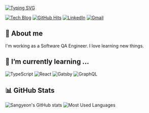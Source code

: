 [![Typing SVG](https://readme-typing-svg.demolab.com?font=Fira+Code&pause=1000&width=435&lines=Hi+there+%F0%9F%91%8B)](https://git.io/typing-svg)

[![Tech Blog](https://img.shields.io/badge/Sangyeon's_Tech_Blog-121013?logo=github&logoColor=white&color=%236C3F9B)](https://sangyeon217.github.io/) [![GitHub Hits](https://hits.seeyoufarm.com/api/count/incr/badge.svg?url=https%3A%2F%2Fgithub.com%2Fsangyeon217&count_bg=%2379C83D&title_bg=%23555555&icon=github.svg&icon_color=%23E7E7E7&title=GitHub&edge_flat=false)](https://github.com/sangyeon217) [![LinkedIn](https://img.shields.io/badge/Sangyeon_Song-0077B5?style=flat&logo=linkedin&logoColor=white)](https://www.linkedin.com/in/sangyeon-song-301383202) [![Gmail](https://img.shields.io/badge/sangyeon217%40gmail.com-red?style=flat&logo=gmail&logoColor=white)](mailto:sangyeon217@gmail.com) 

## 💬 About me
I'm working as a Software QA Engineer.
I love learning new things.

## 🌱 I’m currently learning ...
![TypeScript](https://img.shields.io/badge/typescript-%23007ACC.svg?style=flat&logo=typescript&logoColor=white) ![React](https://img.shields.io/badge/React-20232A?style=flat&logo=react&logoColor=61DAFB) ![Gatsby](https://img.shields.io/badge/Gatsby-%23663399.svg?style=flat&logo=gatsby&logoColor=white) ![GraphQL](https://img.shields.io/badge/-GraphQL-E10098?style=flat&logo=graphql&logoColor=white)

## 📊 GitHub Stats
![Sangyeon's GitHub stats](https://github-readme-stats.vercel.app/api?username=sangyeon217&show_icons=true)
![Most Used Languages](https://github-readme-stats.vercel.app/api/top-langs/?username=sangyeon217)
